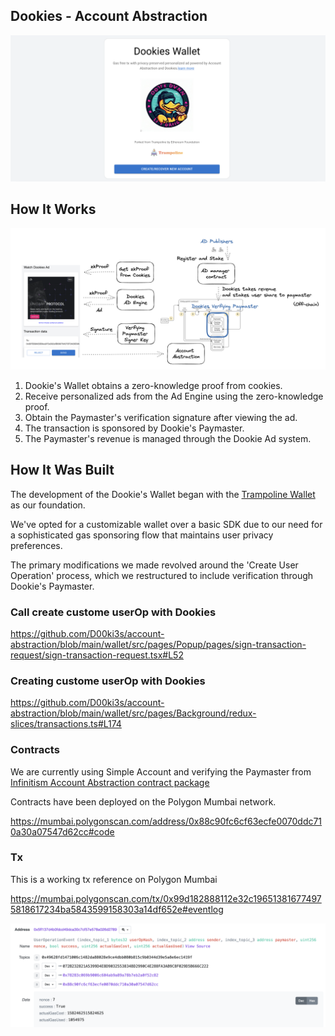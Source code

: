 ## Dookies - Account Abstraction

![key](./docs/key.png)

## How It Works

![how-it-works](./docs/how-it-works.png)

1. Dookie's Wallet obtains a zero-knowledge proof from cookies.
2. Receive personalized ads from the Ad Engine using the zero-knowledge proof.
3. Obtain the Paymaster's verification signature after viewing the ad.
4. The transaction is sponsored by Dookie's Paymaster.
5. The Paymaster's revenue is managed through the Dookie Ad system.

## How It Was Built

The development of the Dookie's Wallet began with the [Trampoline Wallet](https://github.com/eth-infinitism/trampoline) as our foundation.

We've opted for a customizable wallet over a basic SDK due to our need for a sophisticated gas sponsoring flow that maintains user privacy preferences.

The primary modifications we made revolved around the 'Create User Operation' process, which we restructured to include verification through Dookie's Paymaster.

### Call create custome userOp with Dookies

https://github.com/D00ki3s/account-abstraction/blob/main/wallet/src/pages/Popup/pages/sign-transaction-request/sign-transaction-request.tsx#L52

### Creating custome userOp with Dookies

https://github.com/D00ki3s/account-abstraction/blob/main/wallet/src/pages/Background/redux-slices/transactions.ts#L174

### Contracts

We are currently using Simple Account and verifying the Paymaster from [Infinitism Account Abstraction contract package](https://github.com/eth-infinitism/account-abstraction)

Contracts have been deployed on the Polygon Mumbai network.

https://mumbai.polygonscan.com/address/0x88c90fc6cf63ecfe0070ddc710a30a07547d62cc#code

### Tx

This is a working tx reference on Polygon Mumbai

https://mumbai.polygonscan.com/tx/0x99d182888112e32c196513816774975818617234ba5843599158303a14df652e#eventlog

![tx](./docs/tx.png)
